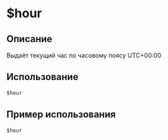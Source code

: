 # $hour

## Описание
Выдаёт текущий час по часовому поясу UTC+00:00

## Использование
```js
$hour
```

## Пример использования
```javascript
$hour
```

